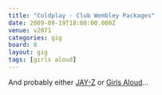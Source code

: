 ```yaml
---
title: "Coldplay - Club Wembley Packages"
date: 2009-09-19T18:00:00.000Z
venue: v2071
categories: gig
board: 8
layout: gig
tags: [girls aloud]
---
```

And probably either <a href="/wiki/jay-z">JAY-Z</a> or <a href="/wiki/girls+aloud">Girls Aloud</a>...